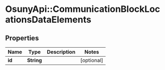 # OsunyApi::CommunicationBlockLocationsDataElements

## Properties
Name | Type | Description | Notes
------------ | ------------- | ------------- | -------------
**id** | **String** |  | [optional] 

